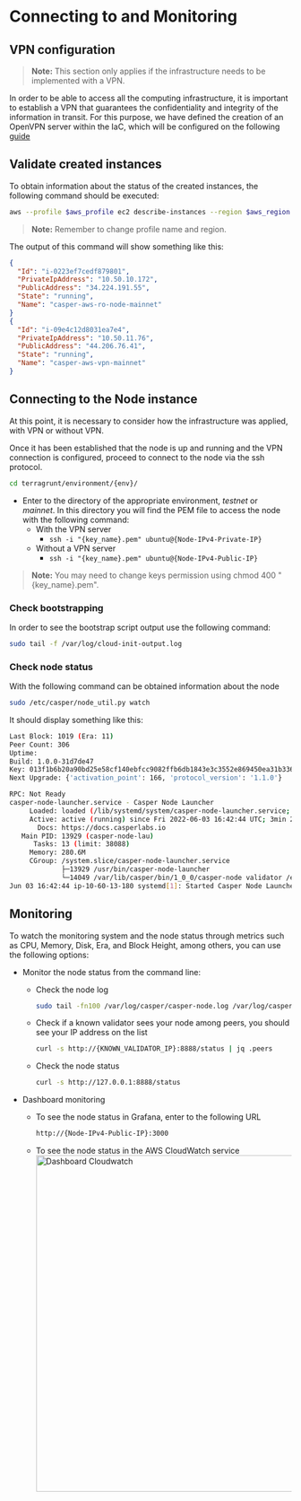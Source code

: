 # Connecting to and Monitoring

## VPN configuration

> **Note:** This section only applies if the infrastructure needs to be implemented with a VPN.

In order to be able to access all the computing infrastructure, it is important to establish a VPN that guarantees the confidentiality and integrity of the information in transit. For this purpose, we have defined the creation of an OpenVPN server within the IaC, which will be configured on the following [guide](./Configure-the-Open-VPN-Server)

## Validate created instances

To obtain information about the status of the created instances, the following command should be executed:

```bash
aws --profile $aws_profile ec2 describe-instances --region $aws_region --filters Name=instance-state-name,Values=running | jq '.Reservations[] | .Instances[] | {Id: .InstanceId, PrivateIpAddress: .PrivateIpAddress, PublicAddress: .PublicIpAddress, State: .State.Name, Name: .Tags[]|select(.Key=="Name")|.Value}'
```

> **Note:** Remember to change profile name and region.

The output of this command will show something like this:

```json
{
  "Id": "i-0223ef7cedf879801",
  "PrivateIpAddress": "10.50.10.172",
  "PublicAddress": "34.224.191.55",
  "State": "running",
  "Name": "casper-aws-ro-node-mainnet"
}
{
  "Id": "i-09e4c12d8031ea7e4",
  "PrivateIpAddress": "10.50.11.76",
  "PublicAddress": "44.206.76.41",
  "State": "running",
  "Name": "casper-aws-vpn-mainnet"
}
```

## Connecting to the Node instance

At this point, it is necessary to consider how the infrastructure was applied, with VPN or without VPN.

Once it has been established that the node is up and running and the VPN connection is configured, proceed to connect to the node via the ssh protocol.

```bash
cd terragrunt/environment/{env}/
```

* Enter to the directory of the appropriate environment, *testnet* or *mainnet*. In this directory you will find the PEM file to access the node with the following command:
  * With the VPN server
    * `ssh -i "{key_name}.pem" ubuntu@{Node-IPv4-Private-IP}`
  * Without a VPN server
    * `ssh -i "{key_name}.pem" ubuntu@{Node-IPv4-Public-IP}`
> **Note:** You may need to change keys permission using chmod 400 "{key_name}.pem".

### Check bootstrapping

In order to see the bootstrap script output use the following command:

```bash
sudo tail -f /var/log/cloud-init-output.log
```

### Check node status

With the following command can be obtained information about the node

```bash
sudo /etc/casper/node_util.py watch
```

It should display something like this:

```bash
Last Block: 1019 (Era: 11)
Peer Count: 306
Uptime:
Build: 1.0.0-31d7de47
Key: 013f1b6b20a90bd25e58cf140ebfcc9082ffb6db1843e3c3552e869450ea31b336
Next Upgrade: {'activation_point': 166, 'protocol_version': '1.1.0'}

RPC: Not Ready
casper-node-launcher.service - Casper Node Launcher
     Loaded: loaded (/lib/systemd/system/casper-node-launcher.service; enabled; vendor preset: enabled)
     Active: active (running) since Fri 2022-06-03 16:42:44 UTC; 3min 25s ago
       Docs: https://docs.casperlabs.io
   Main PID: 13929 (casper-node-lau)
      Tasks: 13 (limit: 38088)
     Memory: 280.6M
     CGroup: /system.slice/casper-node-launcher.service
             ├─13929 /usr/bin/casper-node-launcher
             └─14049 /var/lib/casper/bin/1_0_0/casper-node validator /etc/casper/1_0_0/config.toml
Jun 03 16:42:44 ip-10-60-13-180 systemd[1]: Started Casper Node Launcher.
```

## Monitoring

To watch the monitoring system and the node status through metrics such as CPU, Memory, Disk, Era, and Block Height, among others, you can use the following options:

* Monitor the node status from the command line:
  * Check the node log

    ```bash
    sudo tail -fn100 /var/log/casper/casper-node.log /var/log/casper/casper-node.stderr.log
    ```

  * Check if a known validator sees your node among peers, you should see your IP address on the list

    ```bash
    curl -s http://{KNOWN_VALIDATOR_IP}:8888/status | jq .peers
    ```

  * Check the node status

    ```bash
    curl -s http://127.0.0.1:8888/status
    ```

* Dashboard monitoring
  * To see the node status in Grafana, enter to the following URL

    ```bash
    http://{Node-IPv4-Public-IP}:3000
    ```

  * To see the node status in the AWS CloudWatch service
    <img src="files/img/dashboardcw.png" alt="Dashboard Cloudwatch" style="width:600px;"/>

